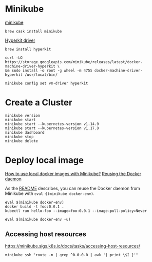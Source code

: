 # Minikube

[minikube](https://github.com/kubernetes/minikube)

```
brew cask install minikube
```

[Hyperkit driver](https://minikube.sigs.k8s.io/docs/reference/drivers/hyperkit/)

```
brew install hyperkit

curl -LO https://storage.googleapis.com/minikube/releases/latest/docker-machine-driver-hyperkit \
&& sudo install -o root -g wheel -m 4755 docker-machine-driver-hyperkit /usr/local/bin/

minikube config set vm-driver hyperkit
```

# Create a Cluster

```
minikube version
minikube start
minikube start --kubernetes-version v1.14.0
minikube start --kubernetes-version v1.17.0
minikube dashboard
minikube stop
minikube delete
```

# Deploy local image

[How to use local docker images with Minikube?](https://stackoverflow.com/questions/42564058/how-to-use-local-docker-images-with-minikube)
[Reusing the Docker daemon](https://github.com/kubernetes/minikube/blob/0c616a6b42b28a1aab8397f5a9061f8ebbd9f3d9/README.md#reusing-the-docker-daemon)

As the [README](https://github.com/kubernetes/minikube/blob/0c616a6b42b28a1aab8397f5a9061f8ebbd9f3d9/README.md#reusing-the-docker-daemon) describes, you can reuse the Docker daemon from Minikube with `eval $(minikube docker-env)`.

```
eval $(minikube docker-env)
docker build -t foo:0.0.1 .
kubectl run hello-foo --image=foo:0.0.1 --image-pull-policy=Never

eval $(minikube docker-env -u)
```

## Accessing host resources

https://minikube.sigs.k8s.io/docs/tasks/accessing-host-resources/

```
minikube ssh "route -n | grep ^0.0.0.0 | awk '{ print \$2 }'"
```
